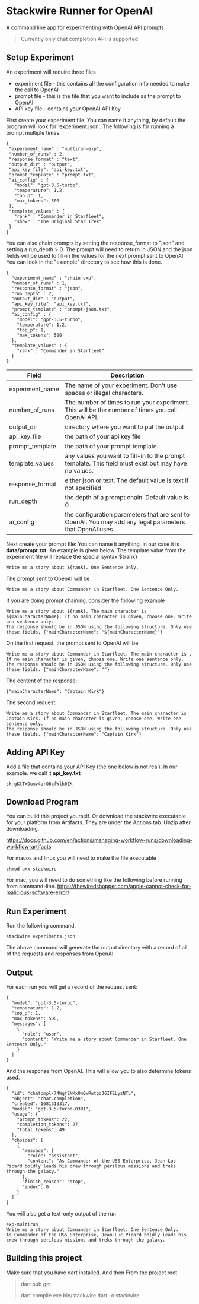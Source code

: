 # Stackwire Runner for OpenAI
A command line app for experimenting with OpenAI API prompts
> Currently only chat completion API is supported.

## Setup Experiment
An experiment will require three files
* experiment file - this contains all the configuration info needed to make the call to OpenAI
* prompt file - this is the file that you want to include as the prompt to OpenAI
* API key file - contains your OpenAI API Key

First create your experiment file. You can name it anything, by default the program will look for 'experiment.json'. The following is for running a prompt multiple times.
 ```
 {
  "experiment_name" : "multirun-exp",
  "number_of_runs" : 2,
  "response_format" : "text",
  "output_dir" : "output",
  "api_key_file": "api_key.txt",
  "prompt_template" : "prompt.txt",
  "ai_config" : {
    "model": "gpt-3.5-turbo",
    "temperature": 1.2,
    "top_p": 1,
    "max_tokens": 500
  },
  "template_values" : {
    "rank" : "Commander in Starfleet",
    "show" : "The Original Star Trek"
  }
}
 ```
You can also chain prompts by setting the response_format to "json" and setting a run_depth > 0. The prompt will need to return in JSON and the json fields will be used to fill-in the values for the next prompt sent to OpenAI. You can look in the "example" directory to see how this is done.
```
{
  "experiment_name" : "chain-exp",
  "number_of_runs" : 1,
  "response_format" : "json",
  "run_depth" : 2,
  "output_dir" : "output",
  "api_key_file": "api_key.txt",
  "prompt_template" : "prompt-json.txt",
  "ai_config" : {
    "model": "gpt-3.5-turbo",
    "temperature": 1.2,
    "top_p": 1,
    "max_tokens": 500
  },
  "template_values" : {
    "rank" : "Commander in Starfleet"
  }
}
```
| Field           | Description                                                                                             |
|-----------------|---------------------------------------------------------------------------------------------------------|
| experiment_name | The name of your experiment. Don't use spaces or illegal characters.                                    |
| number_of_runs  | The number of times to run your experiment. This will be the number of times you call OpenAI API.       |
| output_dir           | directory where you want to put the output                                                              |
| api_key_file           | the path of your api key file                                                                           |
| prompt_template           | the path of your prompt template                                                                        |
| template_values           | any values you want to fill-in to the prompt template. This field must exist but may have no values.    |
| response_format           | either json or text. The default value is text if not specified                                         |
| run_depth           | the depth of a prompt chain. Default value is 0                                                         |
| ai_config           | the configuration parameters that are sent to OpenAI. You may add any legal parameters that OpenAI uses |

Next create your prompt file: You can name it anything, in our case it is **data/prompt.txt**. An example is given below. The template value from the experiment file will replace the special syntax ${rank}
```
Write me a story about ${rank}. One Sentence Only.
```
The prompt sent to OpenAI will be

````
Write me a story about Commander in Starfleet. One Sentence Only.
````
If you are doing prompt chaining, consider the following example
```
Write me a story about ${rank}. The main character is ${mainCharacterName}. If no main character is given, choose one. Write one sentence only.
The response should be in JSON using the following structure. Only use these fields. {"mainCharacterName": "${mainCharacterName}"}
```
On the first request, the prompt sent to OpenAI will be
```
Write me a story about Commander in Starfleet. The main character is . If no main character is given, choose one. Write one sentence only.
The response should be in JSON using the following structure. Only use these fields. {"mainCharacterName": ""}
```
The content of the response:
```
{"mainCharacterName": "Captain Kirk"}
```
The second request:
```
Write me a story about Commander in Starfleet. The main character is Captain Kirk. If no main character is given, choose one. Write one sentence only.
The response should be in JSON using the following structure. Only use these fields. {"mainCharacterName": "Captain Kirk"}
```
## Adding API Key
Add a file that contains your API Key (the one below is not real). In our example. we call it **api_key.txt**
```
sk-gKtTxOumv4orO6cfWlh0ZK
```

## Download Program
You can build this project yourself. Or download the stackwire executable for your platform from
Artifacts. They are under the Actions tab. Unzip after downloading.

https://docs.github.com/en/actions/managing-workflow-runs/downloading-workflow-artifacts

For macos and linux you will need to make the file executable
```agsl
chmod a+x stackwire
```
For mac, you will need to do something like the following before running from command-line.
https://thewiredshopper.com/apple-cannot-check-for-malicious-software-error/

## Run Experiment

Run the following command.
```
stackwire experiments.json
```
The above command will generate the output directory with a record of all of the requests and responses from OpenAI.

## Output
For each run you will get a record of the request sent:

```
{
  "model": "gpt-3.5-turbo",
  "temperature": 1.2,
  "top_p": 1,
  "max_tokens": 500,
  "messages": [
    {
      "role": "user",
      "content": "Write me a story about Commander in Starfleet. One Sentence Only."
    }
  ]
}
```

And the response from OpenAI. This will allow you to also determine tokens used.
```
{
  "id": "chatcmpl-74WgfENKxOmQwRwtpoJ6IFELyzNTL",
  "object": "chat.completion",
  "created": 1681313317,
  "model": "gpt-3.5-turbo-0301",
  "usage": {
    "prompt_tokens": 22,
    "completion_tokens": 27,
    "total_tokens": 49
  },
  "choices": [
    {
      "message": {
        "role": "assistant",
        "content": "As Commander of the USS Enterprise, Jean-Luc Picard boldly leads his crew through perilous missions and treks through the galaxy."
      },
      "finish_reason": "stop",
      "index": 0
    }
  ]
}
```
You will also get a text-only output of the run

```
exp-multirun
Write me a story about Commander in Starfleet. One Sentence Only.
As Commander of the USS Enterprise, Jean-Luc Picard boldly leads his crew through perilous missions and treks through the galaxy.

```

## Building this project
Make sure that you have dart installed. And then From the project root
> dart pub get
> 
> dart compile exe bin/stackwire.dart -o stackwire

